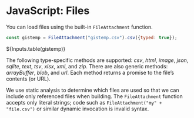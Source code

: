# JavaScript: Files

You can load files using the built-in `FileAttachment` function.

```js echo
const gistemp = FileAttachment("gistemp.csv").csv({typed: true});
```

${Inputs.table(gistemp)}

The following type-specific methods are supported: *csv*, *html*, *image*, *json*, *sqlite*, *text*, *tsv*, *xlsx*, *xml*, and *zip*. There are also generic methods: *arrayBuffer*, *blob*, and *url*. Each method returns a promise to the file’s contents (or URL).

We use static analysis to determine which files are used so that we can include only referenced files when building. The `FileAttachment` function accepts only literal strings; code such as `FileAttachment("my" + "file.csv")` or similar dynamic invocation is invalid syntax.
